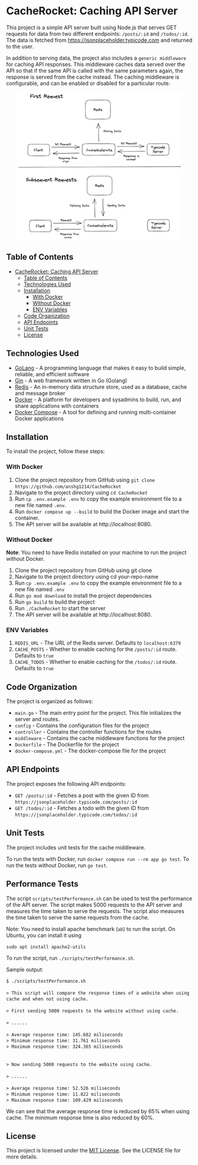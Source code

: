 # CacheRocket: Caching API Server

This project is a simple API server built using Node.js that serves GET requests for data from two different endpoints: `/posts/:id` and `/todos/:id`. The data is fetched from https://jsonplaceholder.typicode.com and returned to the user.

In addition to serving data, the project also includes a `generic middleware` for caching API responses. This middleware caches data served over the API so that if the same API is called with the same parameters again, the response is served from the cache instead. The caching middleware is configurable, and can be enabled or disabled for a particular route.

<p align="center">
    <img src='./diagram.png' height='400' alt='Diagram of the project flow'/>
</p>

## Table of Contents

-   [CacheRocket: Caching API Server](#cacherocket-caching-api-server)
    -   [Table of Contents](#table-of-contents)
    -   [Technologies Used](#technologies-used)
    -   [Installation](#installation)
        -   [With Docker](#with-docker)
        -   [Without Docker](#without-docker)
        -   [ENV Variables](#env-variables)
    -   [Code Organization](#code-organization)
    -   [API Endpoints](#api-endpoints)
    -   [Unit Tests](#unit-tests)
    -   [License](#license)

## Technologies Used

-   [GoLang](https://golang.org/) - A programming language that makes it easy to build simple, reliable, and efficient software
-   [Gin](https://gin-gonic.com/) - A web framework written in Go (Golang)
-   [Redis](https://redis.io/) - An in-memory data structure store, used as a database, cache and message broker
-   [Docker](https://www.docker.com/) - A platform for developers and sysadmins to build, run, and share applications with containers
-   [Docker Compose](https://docs.docker.com/compose/) - A tool for defining and running multi-container Docker applications

## Installation

To install the project, follow these steps:

### With Docker

1. Clone the project repository from GitHub using `git clone https://github.com/anshg1214/CacheRocket`
2. Navigate to the project directory using `cd CacheRocket`
3. Run `cp .env.example .env` to copy the example environment file to a new file named `.env`.
4. Run `docker compose up --build` to build the Docker image and start the container.
5. The API server will be available at http://localhost:8080.

### Without Docker

**Note**: You need to have Redis installed on your machine to run the project without Docker.

1. Clone the project repository from GitHub using git clone
2. Navigate to the project directory using cd your-repo-name
3. Run `cp .env.example .env` to copy the example environment file to a new file named `.env`
4. Run `go mod download` to install the project dependencies
5. Run `go build` to build the project
6. Run `./CacheRocket` to start the server
7. The API server will be available at http://localhost:8080.

### ENV Variables

1. `REDIS_URL` - The URL of the Redis server. Defaults to `localhost:6379`
2. `CACHE_POSTS` - Whether to enable caching for the `/posts/:id` route. Defaults to `true`
3. `CACHE_TODOS` - Whether to enable caching for the `/todos/:id` route. Defaults to `true`

## Code Organization

The project is organized as follows:

-   `main.go` - The main entry point for the project. This file initializes the server and routes.
-   `config` - Contains the configuration files for the project
-   `controller` - Contains the controller functions for the routes
-   `middleware` - Contains the cache middleware functions for the project
-   `Dockerfile` - The Dockerfile for the project
-   `docker-compose.yml` - The docker-compose file for the project

## API Endpoints

The project exposes the following API endpoints:

-   `GET /posts/:id` - Fetches a post with the given ID from `https://jsonplaceholder.typicode.com/posts/:id`
-   `GET /todos/:id` - Fetches a todo with the given ID from `https://jsonplaceholder.typicode.com/todos/:id`

## Unit Tests

The project includes unit tests for the cache middleware.

To run the tests with Docker, run `docker compose run --rm app go test`.
To run the tests without Docker, run `go test`.

## Performance Tests

The script `scripts/testPerformance.sh` can be used to test the performance of the API server. The script makes 5000 requests to the API server and measures the time taken to serve the requests. The script also measures the time taken to serve the same requests from the cache.

Note: You need to install apache benchmark (`ab`) to run the script. On Ubuntu, you can install it using

```
sudo apt install apache2-utils
```

To run the script, run `./scripts/testPerformance.sh`.

Sample output:

```
$ ./scripts/testPerformance.sh

> This script will compare the response times of a website when using cache and when not using cache.

> First sending 5000 requests to the website without using cache.

> ......

> Average response time: 145.682 miliseconds
> Minimum response time: 31.761 miliseconds
> Maximum response time: 324.365 miliseconds


> Now sending 5000 requests to the website using cache.

> ......

> Average response time: 52.526 miliseconds
> Minimum response time: 11.822 miliseconds
> Maximum response time: 109.429 miliseconds

```

We can see that the average response time is reduced by 65% when using cache. The minimum response time is also reduced by 60%.

## License

This project is licensed under the [MIT License](https://opensource.org/licenses/MIT). See the LICENSE file for more details.
